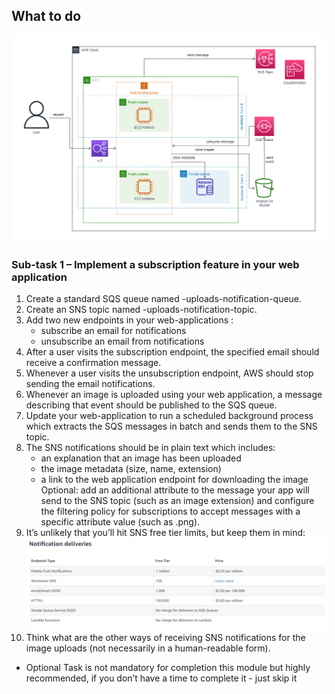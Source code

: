 ## What to do

![](images/snssqs-app-infrastructure.png)

### Sub-task 1 – Implement a subscription feature in your web application

1. Create a standard SQS queue named <ProjectName>-uploads-notification-queue.
2. Create an SNS topic named <ProjectName>-uploads-notification-topic.
3. Add two new endpoints in your web-applications :
   - subscribe an email for notifications
   - unsubscribe an email from notifications
4. After a user visits the subscription endpoint, the specified email should receive a confirmation message.
5. Whenever a user visits the unsubscription endpoint, AWS should stop sending the email notifications.
6. Whenever an image is uploaded using your web application, a message describing that event should be published to the SQS queue.
7. Update your web-application to run a scheduled background process which extracts the SQS messages in batch and sends them to the SNS topic.
8. The SNS notifications should be in plain text which includes:
   - an explanation that an image has been uploaded
   - the image metadata (size, name, extension)
   - a link to the web application endpoint for downloading the image
   Optional: add an additional attribute to the message your app will send to the SNS topic (such as an image extension) and configure the filtering policy for subscriptions to accept messages with a specific attribute value (such as .png).
9. It’s unlikely that you’ll hit SNS free tier limits, but keep them in mind:
![](images/sns_free_tier_limits.png)
10. Think what are the other ways of receiving SNS notifications for the image uploads (not necessarily in a human-readable form).
* Optional Task is not mandatory for completion this module but highly recommended, if you don’t have a time to complete it - just skip it

